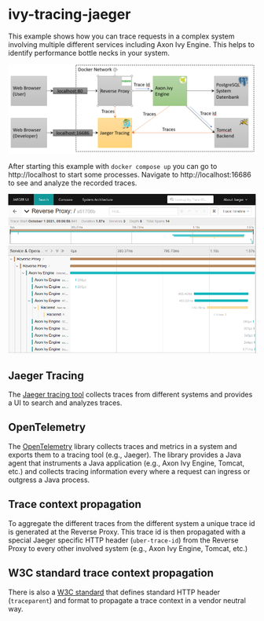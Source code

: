 # ivy-tracing-jaeger

This example shows how you can trace requests in a complex system involving multiple different services including Axon Ivy Engine. This helps to identify
performance bottle necks in your system.

![Overview](overview.png)

After starting this example with `docker compose up` you can go to http://localhost to start some processes. Navigate to http://localhost:16686 to see 
and analyze the recorded traces.

![Tracing](tracing.png)

## Jaeger Tracing

The [Jaeger tracing tool](https://www.jaegertracing.io/) collects traces from different systems and provides a UI to search and analyzes traces. 

## OpenTelemetry

The [OpenTelemetry](https://opentelemetry.io/) library collects traces and metrics in a system and exports them to a tracing tool (e.g., Jaeger). 
The library provides a Java agent that instruments a Java application (e.g., Axon Ivy Engine, Tomcat, etc.) and collects tracing information every 
where a request can ingress or outgress a Java process.

## Trace context propagation

To aggregate the different traces from the different system a unique trace id is generated at the Reverse Proxy. 
This trace id is then propagated with a special Jaeger specific HTTP header (`uber-trace-id`) from the Reverse Proxy to every other 
involved system (e.g., Axon Ivy Engine, Tomcat, etc.)

## W3C standard trace context propagation

There is also a [W3C standard](https://www.w3.org/TR/trace-context/) that defines standard HTTP header (`traceparent`) and format to 
propagate a trace context in a vendor neutral way.

